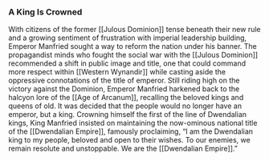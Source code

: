 ### A King Is Crowned

With citizens of the former [[Julous Dominion]] tense beneath their new rule and a growing sentiment of frustration with imperial leadership building, Emperor Manfried sought a way to reform the nation under his banner. The propagandist minds who fought the social war with the [[Julous Dominion]] recommended a shift in public image and title, one that could command more respect within [[Western Wynandir]] while casting aside the oppressive connotations of the title of emperor. Still riding high on the victory against the Dominion, Emperor Manfried harkened back to the halcyon lore of the [[Age of Arcanum]], recalling the beloved kings and queens of old. It was decided that the people would no longer have an emperor, but a king. Crowning himself the first of the line of Dwendalian kings, King Manfried insisted on maintaining the now-ominous national title of the [[Dwendalian Empire]], famously proclaiming, “I am the Dwendalian king to my people, beloved and open to their wishes. To our enemies, we remain resolute and unstoppable. We are the [[Dwendalian Empire]].”